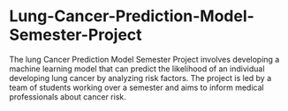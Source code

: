 # Lung-Cancer-Prediction-Model-Semester-Project
The lung Cancer Prediction Model Semester Project involves developing a machine learning model that can predict the likelihood of an individual developing lung cancer by analyzing risk factors. The project is led by a team of students working over a semester and aims to inform medical professionals about cancer risk.
